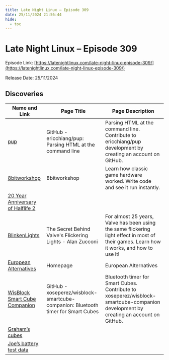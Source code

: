 ```yaml
---
title: Late Night Linux – Episode 309
date: 25/11/2024 21:56:44
hide:
  - toc
---
```


# Late Night Linux – Episode 309

Episode Link: [https://latenightlinux.com/late-night-linux-episode-309/](https://latenightlinux.com/late-night-linux-episode-309/)

Release Date: 25/11/2024

## Discoveries

| Name and Link | Page Title | Page Description |
| ------------- | ---------- | ---------------- |
| [pup](https://github.com/ericchiang/pup) | GitHub - ericchiang/pup: Parsing HTML at the command line | Parsing HTML at the command line. Contribute to ericchiang/pup development by creating an account on GitHub. |
| [8bitworkshop](https://8bitworkshop.com) | 8bitworkshop | Learn how classic game hardware worked. Write code and see it run instantly. |
| [20 Year Anniversary of Halflife 2](https://www.youtube.com/watch?v=YCjNT9qGjh4) |  |  |
| [BlinkenLights](https://www.alanzucconi.com/2021/06/15/valve-flickering-lights/) | The Secret Behind Valve's Flickering Lights - Alan Zucconi | For almost 25 years, Valve has been using the same flickering light effect in most of their games. Learn how it works, and how to use it! |
| [European Alternatives](https://european-alternatives.eu/) | Homepage | European Alternatives | We help you find European alternatives for digital service and products, like cloud services and SaaS products. |
| [WisBlock Smart Cube Companion](https://github.com/xoseperez/wisblock-smartcube-companion) | GitHub - xoseperez/wisblock-smartcube-companion: Bluetooth timer for Smart Cubes | Bluetooth timer for Smart Cubes. Contribute to xoseperez/wisblock-smartcube-companion development by creating an account on GitHub. |
| [Graham’s cubes](https://traffic.libsyn.com/secure/latenightlinux/graham-cubes.jpeg) |  |  |
| [Joe’s battery test data](https://traffic.libsyn.com/secure/latenightlinux/battery-tests.jpg) |  |  |